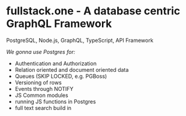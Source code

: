 # fullstack.one - A database centric GraphQL Framework
PostgreSQL, Node.js, GraphQL, TypeScript, API Framework


*We gonna use Postgres for:*
* Authentication and Authorization
* Relation oriented and document oriented data
* Queues (SKIP LOCKED, e.g. PGBoss)
* Versioning of rows
* Events through NOTIFY
* JS Common modules
* running JS functions in Postgres
* full text search build in